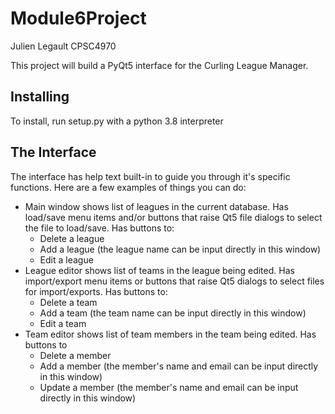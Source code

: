 # Module6Project
 Julien Legault
 CPSC4970

This project will build a PyQt5 interface for the Curling League Manager. 

## Installing
To install, run setup.py with a python 3.8 interpreter

## The Interface

The interface has help text built-in to guide you through it's specific functions.
Here are a few examples of things you can do:
-   Main window shows list of leagues in the current database. Has load/save menu items and/or buttons that raise Qt5 file dialogs to select the file to load/save. Has buttons to:
    -   Delete a league
    -   Add a league (the league name can be input directly in this window)
    -   Edit a league
-   League editor shows list of teams in the league being edited. Has import/export menu items or buttons that raise Qt5 dialogs to select files for import/exports. Has buttons to:
    -   Delete a team
    -   Add a team (the team name can be input directly in this window)
    -   Edit a team
-   Team editor shows list of team members in the team being edited. Has buttons to
    -   Delete a member
    -   Add a member (the member's name and email can be input directly in this window)
    -   Update a member (the member's name and email can be input directly in this window)
